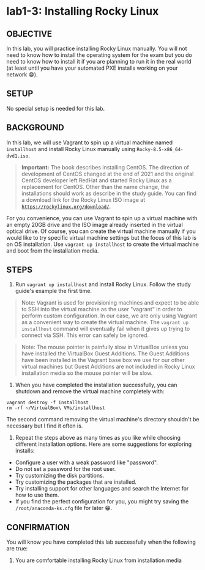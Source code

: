 # lab1-3: Installing Rocky Linux

## OBJECTIVE

In this lab, you will practice installing Rocky Linux manually.  You will not need to know how to install the operating system for the exam but you do need to know how to install it if you are planning to run it in the real world (at least until you have your automated PXE installs working on your network :grin:).

## SETUP

No special setup is needed for this lab.

## BACKGROUND

In this lab, we will use Vagrant to spin up a virtual machine named ```installhost``` and install Rocky Linux manually using ```Rocky-8.5-x86_64-dvd1.iso```.

> **Important:** The book describes installing CentOS.  The direction of development of CentOS changed at the end of 2021 and the original CentOS developer left RedHat and started Rocky Linux as a replacement for CentOS.  Other than the name change, the installations should work as describe in the study guide.  You can find a download link for the Rocky Linux ISO image at [```https://rockylinux.org/download/```](https://rockylinux.org/download/).

For you convenience, you can use Vagrant to spin up a virtual machine with an empty 20GB drive and the ISO image already inserted in the virtual optical drive.  Of course, you can create the virtual machine manually if you would like to try specific virtual machine settings but the focus of this lab is on OS installation. Use ```vagrant up installhost``` to create the virtual machine and boot from the installation media.

## STEPS

1. Run ```vagrant up installhost``` and install Rocky Linux.  Follow the study guide's example the first time.

  > Note: Vagrant is used for provisioning machines and expect to be able to SSH into the virtual machine as the user "vagrant" in order to perform custom configuration.  In our case, we are only using Vagrant as a convenient way to create the virtual machine.  The ```vagrant up installhost``` command will eventually fail when it gives up trying to connect via SSH.  This error can safely be ignored.

  > Note: The mouse pointer is painfully slow in VirtualBox unless you have installed the VirtualBox Guest Additions.  The Guest Additions have been installed in the Vagrant base box we use for our other virtual machines but Guest Additions are not included in Rocky Linux installation media so the mouse pointer will be slow.

1. When you have completed the installation successfully, you can shutdown and remove the virtual machine completely with:

  ```
  vagrant destroy -f installhost
  rm -rf ~/VirtualBox\ VMs/installhost
  ```

  The second command removing the virtual machine's directory shouldn't be necessary but I find it often is.

1. Repeat the steps above as many times as you like while choosing different installation options.  Here are some suggestions for exploring installs:

  - Configure a user with a weak password like "password".
  - Do not set a password for the root user.
  - Try customizing the disk partitions.
  - Try customizing the packages that are installed.
  - Try installing support for other languages and search the Internet for how to use them.
  - If you find the perfect configuration for you, you might try saving the ```/root/anaconda-ks.cfg``` file for later :grin:.

## CONFIRMATION

You will know you have completed this lab successfully when the following are true:

  1. You are comfortable installing Rocky Linux from installation media
